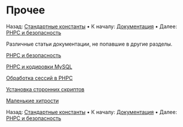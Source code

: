 # Прочее

Назад: [Стандартные константы](https://easy-phpc.github.io/manual/api/constants/) • К началу: [Документация](https://easy-phpc.github.io/manual/) • Далее: [PHPC и безопасность](https://easy-phpc.github.io/manual/miscells/security/)

Различные статьи документации, не попавшие в другие разделы.

[PHPC и безопасность](https://easy-phpc.github.io/manual/security/)

[PHPC и кодировки MySQL](https://easy-phpc.github.io/manual/collations/)

[Обработка сессий в PHPC](https://easy-phpc.github.io/manual/sessions/)

[Установка сторонних скриптов](https://easy-phpc.github.io/manual/scripts/)

[Маленькие хитрости](https://easy-phpc.github.io/manual/tips/)

Назад: [Стандартные константы](https://easy-phpc.github.io/manual/api/constants/) • К началу: [Документация](https://easy-phpc.github.io/manual/) • Далее: [PHPC и безопасность](https://easy-phpc.github.io/manual/miscells/security/)